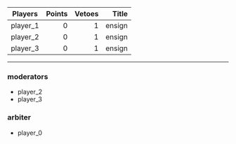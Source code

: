 Players                   | Points | Vetoes | Title           |
--------------------------| ------:| ------:| ---------------:|
player_1                  | 0      | 1      | ensign          |
player_2                  | 0      | 1      | ensign          |
player_3                  | 0      | 1      | ensign          |



---


### moderators
- player_2
- player_3

### arbiter
- player_0
